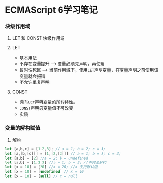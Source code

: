 # ECMAScript 6学习笔记

### 块级作用域

1. LET 和 CONST 块级作用域
2. LET
	+ 基本用法
	+ 不存在变量提升 --> 变量必须先声明，再使用
	+ 暂时性死区 --> 当前作用域下，使用`LET`声明变量，在变量声明之前使用该变量就会报错
	+ 不允许重复声明


2. CONST
	+ 拥有`LET`声明变量的所有特性。
	+ `CONST`声明的变量值不可改变
	+ 实质

### 变量的解构赋值

1. 解构

```JavaScript
let [a,b,c] = [1,2,3]; // a = 1; b = 2; c = 3;
let [a,[b,[c]]] = [1,[2,[3]]] // a = 1; b = 2; c = 3;
let [a,b] = [2] //a = 2; b = undefined
let [a,b] = [1,2,3] //a = 1; b = 2; //不完全解构
let [x = 10] = [20] //x = 20; //x 支持默认值
let [x = 10] = [undefined] // x = 10
let [x = 10] = [null] // x = null
```
	